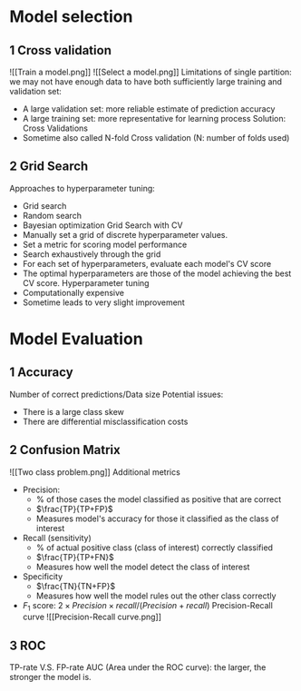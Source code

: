 # Model selection
## 1 Cross validation
![[Train a model.png]]
![[Select a model.png]]
Limitations of single partition: we may not have enough data to have both sufficiently large training and validation set:
- A large validation set: more reliable estimate of prediction accuracy
- A large training set: more representative for learning process
Solution: Cross Validations
- Sometime also called N-fold Cross validation (N: number of folds used)
## 2 Grid Search
Approaches to hyperparameter tuning:
- Grid search
- Random search
- Bayesian optimization
Grid Search with CV
- Manually set a grid of discrete hyperparameter values.
- Set a metric for scoring model performance
- Search exhaustively through the grid
- For each set of hyperparameters, evaluate each model's CV score
- The optimal hyperparameters are those of the model achieving the best CV score.
Hyperparameter tuning
- Computationally expensive
- Sometime leads to very slight improvement
# Model Evaluation
## 1 Accuracy
Number of correct predictions/Data size
Potential issues:
- There is a large class skew
- There are differential misclassification costs
## 2 Confusion Matrix
![[Two class problem.png]]
Additional metrics
- Precision: 
	- % of those cases the model classified as positive that are correct
	- $\frac{TP}{TP+FP}$
	- Measures model's accuracy for those it classified as the class of interest
- Recall (sensitivity)
	- % of actual positive class (class of interest) correctly classified
	- $\frac{TP}{TP+FN}$
	- Measures how well the model detect the class of interest
- Specificity
	- $\frac{TN}{TN+FP}$
	- Measures how well the model rules out the other class correctly
- $F_1$ score: $2\times Precision\times recall/(Precision + recall)$
Precision-Recall curve
![[Precision-Recall curve.png]]
## 3 ROC 
TP-rate V.S. FP-rate
AUC (Area under the ROC curve): the larger, the stronger the model is.
